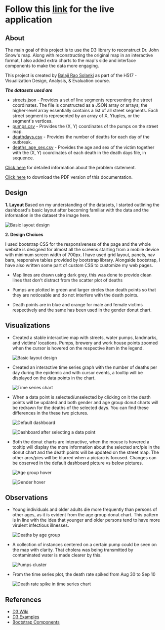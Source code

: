 # Follow this [link](https://balajisolanki.github.io/cholera-outbreak) for the live application


## **About**

The main goal of this project is to use the D3 library to reconstruct Dr. John Snow's map. Along with reconstructing the original map in an interactive format, I also added extra charts to the map's side and interface components to make the data more engaging.

This project is created by [Balaji Rao Solanki](/) as part of the H517 - Visualization Design, Analysis, & Evaluation course.

_**The datasets used are**_

* [streets.json](https://khreda.com/teaching/fall22/H517/project1/cholera_data/streets.json) - Provides a set of line segments representing the street coordinates. The file is constructed as a JSON array or arrays; the higher-level array essentially contains a list of all street segments. Each street segment is represented by an array of X, Ytuples, or the segment's vertices.
* [pumps.csv](https://khreda.com/teaching/fall22/H517/project1/cholera_data/pumps.csv) - Provides the (X, Y) coordinates of the pumps on the street map.
* [deathdays.csv](https://khreda.com/teaching/fall22/H517/project1/cholera_data/deathdays.csv) - Provides the number of deaths for each day of the outbreak.
* [deaths_age_sex.csv](https://khreda.com/teaching/fall22/H517/project1/cholera_data/deaths_age_sex.csv) - Provides the age and sex of the victim together with the (X, Y) coordinates of each death in the death days file, in sequence.

[Click here](https://khreda.com/teaching/fall22/H517/project1) for detailed information about the problem statement.

[Click here](data/Cholera%20Outbreak%20Documentation.pdf) to download the PDF version of this documentation.

## **Design**

**1. Layout**
Based on my understanding of the datasets, I started outlining the dashboard's basic layout after becoming familiar with the data and the information in the dataset the image here.

![Basic layout design](img/documentation/ScratchWork_Cropped.jpg)

**2. Design Choices**

I used bootstrap CSS for the responsiveness of the page and the whole website is designed for almost all the screens starting from a mobile device with minimum screen width of 700px. I have used grid layout, panels, nav bars, responsive tables provided by bootstrap library. Alongside bootstrap, I have also written some part of custom CSS to customize my web pages.

* Map lines are drawn using dark grey, this was done to provide clean lines that don't distract from the scatter plot of deaths

* Pumps are plotted in green and larger circles than death points so that they are noticeable and do not interfere with the death points.

* Death points are in blue and orange for male and female victims respectively and the same has been used in the gender donut chart.

## **Visualizations**

* Created a stable interactive map with streets, water pumps, landmarks, and victims’ locations. Pumps, brewery and work house points zoomed when the cursor is hovered on the respective item in the legend.

    ![Basic layout design](img/documentation/StreetMap.png)

* Created an interactive time series graph with the number of deaths per day during the epidemic and with cursor events, a tooltip will be displayed on the data points in the chart.

    ![Time series chart](img/documentation/TimeSeriesChart.png)

* When a data point is selected/unselected by clicking on it the death points will be updated and both gender and age group donut charts will be redrawn for the deaths of the selected days. You can find these differences in the these two pictures.

    ![Default dashboard](img/documentation/DefaultDashboard.png)

    ![Dashboard after selecting a data point](img/documentation/DataPointSelected.png)

* Both the donut charts are interactive, when the mouse is hovered a tooltip will display the more information about the selected arc/pie in the donut chart and the death points will be updated on the street map. The other arcs/pies will be blurred when a pic/arc is focused. Changes can be observed in the default dashboard picture vs below pictures.

    ![Age group hover](img/documentation/AgeGroupHover.png)
    
    ![Gender hover](img/documentation/GenderDonutHover.png)

## **Observations**

* Young individuals and older adults die more frequently than persons of other ages, as it is evident from the age group donut chart. This pattern is in line with the idea that younger and older persons tend to have more virulent infectious illnesses.

    ![Deaths by age group](img/documentation/DeathsByAgeGroup.png)

* A collection of instances centered on a certain pump could be seen on the map with clarity. That cholera was being transmitted by contaminated water is made clearer by this.

    ![Pumps cluster](img/documentation/PumpsCluster.png)

* From the time series plot, the death rate spiked from Aug 30 to Sep 10

    ![Death rate spike in time series chart](img/documentation/TimeSeriesChartSpike.png)

## **References**

* [D3 Wiki](https://github.com/d3/d3/wiki)
* [D3 Examples](https://getbootstrap.com/docs/3.4/components)
* [Bootstrap Components](https://getbootstrap.com/docs/3.4/components)